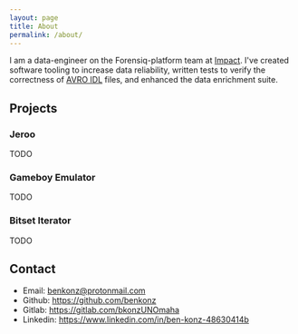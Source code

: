 ```yaml
---
layout: page
title: About
permalink: /about/
---
```


I am a data-engineer on the Forensiq-platform team at [Impact](https://impact.com). I've created software tooling to increase data reliability, written tests to verify the correctness of [AVRO IDL](https://avro.apache.org/docs/1.8.2/idl.html) files, and enhanced the data enrichment suite.

## Projects
 
### Jeroo

TODO

### Gameboy Emulator

TODO

### Bitset Iterator

TODO

## Contact

- Email: [benkonz@protonmail.com](mailto:benkonz@protonmail.com)
- Github: https://github.com/benkonz
- Gitlab: https://gitlab.com/bkonzUNOmaha
- Linkedin: https://www.linkedin.com/in/ben-konz-48630414b
